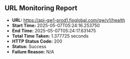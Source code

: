 ## URL Monitoring Report

- **URL:** https://api-gw1-prod1.fisglobal.com/gw/v1/health
- **Start Time:** 2025-05-07T05:24:16.253750
- **End Time:** 2025-05-07T05:24:17.631475
- **Total Time Taken:** 1.377725 seconds
- **HTTP Status Code:** 200
- **Status:** Success
- **Failure Reason:** N/A
